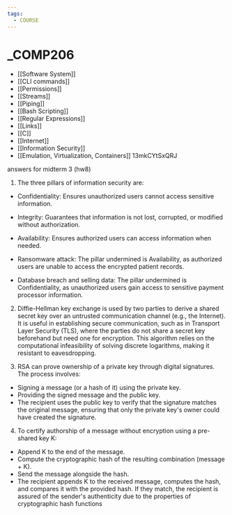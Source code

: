 ```yaml
---
tags:
  - COURSE
---
```

# _COMP206

- [[Software System]]
- [[CLI commands]]
- [[Permissions]]
- [[Streams]]
- [[Piping]]
- [[Bash Scripting]]
- [[Regular Expressions]]
- [[Links]]
- [[C]]
- [[Internet]]
- [[Information Security]]
- [[Emulation, Virtualization, Containers]]
13mkCYtSxQRJ


answers for midterm 3 (hw8)

1. The three pillars of information security are:
- Confidentiality: Ensures unauthorized users cannot access sensitive information.
- Integrity: Guarantees that information is not lost, corrupted, or modified without authorization.
- Availability: Ensures authorized users can access information when needed.

- Ransomware attack: The pillar undermined is Availability, as authorized users are unable to access the encrypted patient records.
- Database breach and selling data: The pillar undermined is Confidentiality, as unauthorized users gain access to sensitive payment processor information.

2. Diffie-Hellman key exchange is used by two parties to derive a shared secret key over an untrusted communication channel (e.g., the Internet). It is useful in establishing secure communication, such as in Transport Layer Security (TLS), where the parties do not share a secret key beforehand but need one for encryption. This algorithm relies on the computational infeasibility of solving discrete logarithms, making it resistant to eavesdropping.

3. RSA can prove ownership of a private key through digital signatures. The process involves:
- Signing a message (or a hash of it) using the private key.
- Providing the signed message and the public key.
- The recipient uses the public key to verify that the signature matches the original message, ensuring that only the private key's owner could have created the signature.

4. To certify authorship of a message without encryption using a pre-shared key K:
- Append K to the end of the message.
- Compute the cryptographic hash of the resulting combination (message + K).
- Send the message alongside the hash.
- The recipient appends K to the received message, computes the hash, and compares it with the provided hash. If they match, the recipient is assured of the sender's authenticity due to the properties of cryptographic hash functions